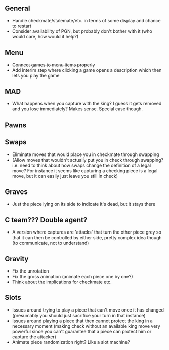 ## General

- Handle checkmate/stalemate/etc. in terms of some display and chance to restart
- Consider availability of PGN, but probably don't bother with it (who would care, how would it help?)

## Menu

- ~~Connect games to menu items properly~~
- Add interim step where clicking a game opens a description which then lets you play the game

## MAD

- What happens when you capture with the king? I guess it gets removed and you lose immediately? Makes sense. Special case though.

## Pawns

## Swaps

- Eliminate moves that would place you in checkmate through swapping
- (Allow moves that wouldn't actually put you in check through swapping? i.e. need to think about how swaps change the definition of a legal move? For instance it seems like capturing a checking piece is a legal move, but it can easily just leave you still in check)

## Graves

- Just the piece lying on its side to indicate it's dead, but it stays there

## C team??? Double agent?

- A version where captures are 'attacks' that turn the other piece grey so that it can then be controlled by either side, pretty complex idea though (to communicate, not to understand)

## Gravity

- Fix the unrotation
- Fix the gross animation (animate each piece one by one?)
- Think about the implications for checkmate etc.

## Slots

- Issues around trying to play a piece that can't move once it has changed (presumably you should just sacrifice your turn in that instance)
- Issues around playing a piece that then cannot protect the king in a necessary moment (making check without an available king move very powerful since you can't guarantee that a piece can protect him or capture the attacker)
- Animate piece randomization right? Like a slot machine?
